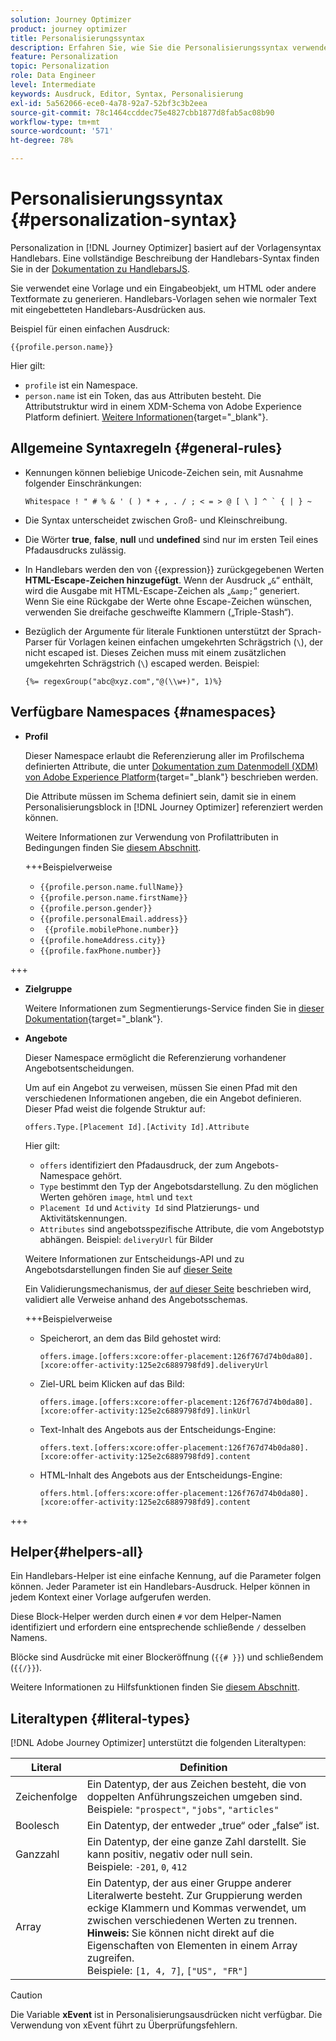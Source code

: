 ```yaml
---
solution: Journey Optimizer
product: journey optimizer
title: Personalisierungssyntax
description: Erfahren Sie, wie Sie die Personalisierungssyntax verwenden.
feature: Personalization
topic: Personalization
role: Data Engineer
level: Intermediate
keywords: Ausdruck, Editor, Syntax, Personalisierung
exl-id: 5a562066-ece0-4a78-92a7-52bf3c3b2eea
source-git-commit: 78c1464ccddec75e4827cbb1877d8fab5ac08b90
workflow-type: tm+mt
source-wordcount: '571'
ht-degree: 78%

---
```


# Personalisierungssyntax {#personalization-syntax}

Personalization in [!DNL Journey Optimizer] basiert auf der Vorlagensyntax Handlebars. Eine vollständige Beschreibung der Handlebars-Syntax finden Sie in der [Dokumentation zu HandlebarsJS](https://handlebarsjs.com/).

Sie verwendet eine Vorlage und ein Eingabeobjekt, um HTML oder andere Textformate zu generieren. Handlebars-Vorlagen sehen wie normaler Text mit eingebetteten Handlebars-Ausdrücken aus.

Beispiel für einen einfachen Ausdruck:

`{{profile.person.name}}`

Hier gilt:

* `profile` ist ein Namespace.
* `person.name` ist ein Token, das aus Attributen besteht. Die Attributstruktur wird in einem XDM-Schema von Adobe Experience Platform definiert. [Weitere Informationen](https://experienceleague.adobe.com/docs/experience-platform/xdm/home.html?lang=de){target="_blank"}.

## Allgemeine Syntaxregeln {#general-rules}

* Kennungen können beliebige Unicode-Zeichen sein, mit Ausnahme folgender Einschränkungen:

  ```
  Whitespace ! " # % & ' ( ) * + , . / ; < = > @ [ \ ] ^ ` { | } ~
  ```

* Die Syntax unterscheidet zwischen Groß- und Kleinschreibung.

* Die Wörter **true**, **false**, **null** und **undefined** sind nur im ersten Teil eines Pfadausdrucks zulässig.

* In Handlebars werden den von {{expression}} zurückgegebenen Werten **HTML-Escape-Zeichen hinzugefügt**. Wenn der Ausdruck „`&`“ enthält, wird die Ausgabe mit HTML-Escape-Zeichen als „`&amp;`“ generiert. Wenn Sie eine Rückgabe der Werte ohne Escape-Zeichen wünschen, verwenden Sie dreifache geschweifte Klammern („Triple-Stash“).

* Bezüglich der Argumente für literale Funktionen unterstützt der Sprach-Parser für Vorlagen keinen einfachen umgekehrten Schrägstrich (`\`), der nicht escaped ist. Dieses Zeichen muss mit einem zusätzlichen umgekehrten Schrägstrich (`\`) escaped werden. Beispiel:

  `{%= regexGroup("abc@xyz.com","@(\\w+)", 1)%}`

## Verfügbare Namespaces {#namespaces}

* **Profil**

  Dieser Namespace erlaubt die Referenzierung aller im Profilschema definierten Attribute, die unter [Dokumentation zum Datenmodell (XDM) von Adobe Experience Platform](https://experienceleague.adobe.com/docs/experience-platform/xdm/home.html?lang=de){target="_blank"} beschrieben werden.

  Die Attribute müssen im Schema definiert sein, damit sie in einem Personalisierungsblock in [!DNL Journey Optimizer] referenziert werden können.

  Weitere Informationen zur Verwendung von Profilattributen in Bedingungen finden Sie [diesem Abschnitt](functions/helpers.md#if-function).

  +++Beispielverweise

   * `{{profile.person.name.fullName}}`
   * `{{profile.person.name.firstName}}`
   * `{{profile.person.gender}}`
   * `{{profile.personalEmail.address}}`
   * ` {{profile.mobilePhone.number}}`
   * `{{profile.homeAddress.city}}`
   * `{{profile.faxPhone.number}}`

+++

* **Zielgruppe**

  Weitere Informationen zum Segmentierungs-Service finden Sie in [dieser Dokumentation](https://experienceleague.adobe.com/docs/experience-platform/segmentation/home.html?lang=de){target="_blank"}.

* **Angebote**

  Dieser Namespace ermöglicht die Referenzierung vorhandener Angebotsentscheidungen.

  Um auf ein Angebot zu verweisen, müssen Sie einen Pfad mit den verschiedenen Informationen angeben, die ein Angebot definieren. Dieser Pfad weist die folgende Struktur auf:

  `offers.Type.[Placement Id].[Activity Id].Attribute`

  Hier gilt:

   * `offers` identifiziert den Pfadausdruck, der zum Angebots-Namespace gehört.
   * `Type` bestimmt den Typ der Angebotsdarstellung. Zu den möglichen Werten gehören `image`, `html` und `text`
   * `Placement Id` und `Activity Id` sind Platzierungs- und Aktivitätskennungen.
   * `Attributes` sind angebotsspezifische Attribute, die vom Angebotstyp abhängen. Beispiel: `deliveryUrl` für Bilder

  Weitere Informationen zur Entscheidungs-API und zu Angebotsdarstellungen finden Sie auf [dieser Seite](../offers/api-reference/offer-delivery-api/decisioning-api.md)

  Ein Validierungsmechanismus, der [auf dieser Seite](../personalization/personalization-build-expressions.md) beschrieben wird, validiert alle Verweise anhand des Angebotsschemas.

  +++Beispielverweise

   * Speicherort, an dem das Bild gehostet wird:

     `offers.image.[offers:xcore:offer-placement:126f767d74b0da80].[xcore:offer-activity:125e2c6889798fd9].deliveryUrl`

   * Ziel-URL beim Klicken auf das Bild:

     `offers.image.[offers:xcore:offer-placement:126f767d74b0da80].[xcore:offer-activity:125e2c6889798fd9].linkUrl`

   * Text-Inhalt des Angebots aus der Entscheidungs-Engine:

     `offers.text.[offers:xcore:offer-placement:126f767d74b0da80].[xcore:offer-activity:125e2c6889798fd9].content`

   * HTML-Inhalt des Angebots aus der Entscheidungs-Engine:

     `offers.html.[offers:xcore:offer-placement:126f767d74b0da80].[xcore:offer-activity:125e2c6889798fd9].content`

+++

## Helper{#helpers-all}

Ein Handlebars-Helper ist eine einfache Kennung, auf die Parameter folgen können. Jeder Parameter ist ein Handlebars-Ausdruck. Helper können in jedem Kontext einer Vorlage aufgerufen werden.

Diese Block-Helper werden durch einen `#` vor dem Helper-Namen identifiziert und erfordern eine entsprechende schließende `/` desselben Namens.

Blöcke sind Ausdrücke mit einer Blockeröffnung (`{{# }}`) und schließendem (`{{/}}`).

Weitere Informationen zu Hilfsfunktionen finden Sie [diesem Abschnitt](functions/helpers.md).

## Literaltypen {#literal-types}

[!DNL Adobe Journey Optimizer] unterstützt die folgenden Literaltypen:

| Literal | Definition |
| ------- | ---------- |
| Zeichenfolge | Ein Datentyp, der aus Zeichen besteht, die von doppelten Anführungszeichen umgeben sind. <br>Beispiele: `"prospect"`, `"jobs"`, `"articles"` |
| Boolesch | Ein Datentyp, der entweder „true“ oder „false“ ist. |
| Ganzzahl | Ein Datentyp, der eine ganze Zahl darstellt. Sie kann positiv, negativ oder null sein. <br>Beispiele: `-201`, `0`, `412` |
| Array | Ein Datentyp, der aus einer Gruppe anderer Literalwerte besteht. Zur Gruppierung werden eckige Klammern und Kommas verwendet, um zwischen verschiedenen Werten zu trennen. <br> **Hinweis:** Sie können nicht direkt auf die Eigenschaften von Elementen in einem Array zugreifen. <br> Beispiele: `[1, 4, 7]`, `["US", "FR"]` |

>[!CAUTION]
>
>Die Variable **xEvent** ist in Personalisierungsausdrücken nicht verfügbar. Die Verwendung von xEvent führt zu Überprüfungsfehlern.
